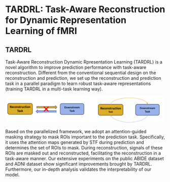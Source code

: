 # TARDRL: Task-Aware Reconstruction for Dynamic Representation Learning of fMRI
## TARDRL
Task-Aware Reconstruction Dynamic Rpresentation Learning (TARDRL) is a novel algorithm to improve prediction performance with task-aware reconstruction. Different from the conventional sequential design on the reconstruction and prediction, we set up the reconstruction and prediction task in a parallel paradigm to learn robust task-aware representations (training TARDRL in a multi-task learning way).
<p align="center">
<img src=assets/idea_img.png />
</p>

Based on the parallelized framework, we adopt an attention-guided masking strategy to mask ROIs important to the prediction task. Specifically, it uses the attention maps generated by STF during prediction and determines the set of ROIs to mask. During reconstruction, signals of these ROIs are masked out and reconstructed, facilitating the reconstruction in a task-aware manner. Our extensive experiments on the public ABIDE dataset and ADNI dataset show significant improvements brought by TARDRL. Furthermore, our in-depth analysis validates the interpretability of our model.
